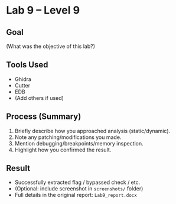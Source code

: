 # Lab 9 – Level 9

## Goal
(What was the objective of this lab?)

## Tools Used
- Ghidra
- Cutter
- EDB
- (Add others if used)

## Process (Summary)
1. Briefly describe how you approached analysis (static/dynamic).
2. Note any patching/modifications you made.
3. Mention debugging/breakpoints/memory inspection.
4. Highlight how you confirmed the result.

## Result
- Successfully extracted flag / bypassed check / etc.
- (Optional: include screenshot in `screenshots/` folder)
- Full details in the original report: `Lab9_report.docx`
